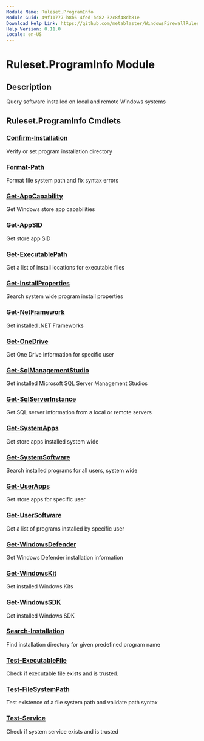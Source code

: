 ```yaml
---
Module Name: Ruleset.ProgramInfo
Module Guid: 49f11777-b8b6-4fed-bd82-32c8f48db81e
Download Help Link: https://github.com/metablaster/WindowsFirewallRuleset/tree/master/Config/HelpContent/0.11.0
Help Version: 0.11.0
Locale: en-US
---
```


# Ruleset.ProgramInfo Module

## Description

Query software installed on local and remote Windows systems

## Ruleset.ProgramInfo Cmdlets

### [Confirm-Installation](Confirm-Installation.md)

Verify or set program installation directory

### [Format-Path](Format-Path.md)

Format file system path and fix syntax errors

### [Get-AppCapability](Get-AppCapability.md)

Get Windows store app capabilities

### [Get-AppSID](Get-AppSID.md)

Get store app SID

### [Get-ExecutablePath](Get-ExecutablePath.md)

Get a list of install locations for executable files

### [Get-InstallProperties](Get-InstallProperties.md)

Search system wide program install properties

### [Get-NetFramework](Get-NetFramework.md)

Get installed .NET Frameworks

### [Get-OneDrive](Get-OneDrive.md)

Get One Drive information for specific user

### [Get-SqlManagementStudio](Get-SqlManagementStudio.md)

Get installed Microsoft SQL Server Management Studios

### [Get-SqlServerInstance](Get-SqlServerInstance.md)

Get SQL server information from a local or remote servers

### [Get-SystemApps](Get-SystemApps.md)

Get store apps installed system wide

### [Get-SystemSoftware](Get-SystemSoftware.md)

Search installed programs for all users, system wide

### [Get-UserApps](Get-UserApps.md)

Get store apps for specific user

### [Get-UserSoftware](Get-UserSoftware.md)

Get a list of programs installed by specific user

### [Get-WindowsDefender](Get-WindowsDefender.md)

Get Windows Defender installation information

### [Get-WindowsKit](Get-WindowsKit.md)

Get installed Windows Kits

### [Get-WindowsSDK](Get-WindowsSDK.md)

Get installed Windows SDK

### [Search-Installation](Search-Installation.md)

Find installation directory for given predefined program name

### [Test-ExecutableFile](Test-ExecutableFile.md)

Check if executable file exists and is trusted.

### [Test-FileSystemPath](Test-FileSystemPath.md)

Test existence of a file system path and validate path syntax

### [Test-Service](Test-Service.md)

Check if system service exists and is trusted
